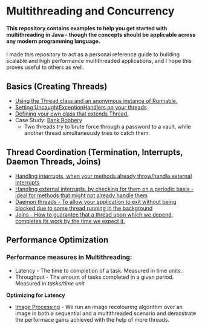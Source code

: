 # Multithreading and Concurrency
#### This repository contains examples to help you get started with multithreading in Java - though the concepts should be applicable across any modern programming language.

I made this repository to act as a personal reference guide to building scalable and high performance multithreaded applications, and I hope this proves useful to others as well.

## Basics (Creating Threads)
- [Using the Thread class and an anonymous instance of Runnable.](./src/com/jyotindersingh/Basics1.java)
- [Setting UncaughtExceptionHandlers on your threads](./src/com/jyotindersingh/Basics2.java)
- [Defining your own class that extends Thread.](./src/com/jyotindersingh/Basics3.java)
- Case Study: [Bank Robbery](./src/com/jyotindersingh/BankRobbery.java)
    - Two threads try to brute force through a password to a vault, while another thread simultaneously tries to catch them.

## Thread Coordination (Termination, Interrupts, Daemon Threads, Joins)
- [Handling interrupts, when your methods already throw/handle external interrupts](./src/com/jyotindersingh/ThreadCoordination.java)
- [Handling external interrupts, by checking for them on a periodic basis - ideal for methods that might not already handle them](./src/com/jyotindersingh/ThreadCoordinationIsInterrupted.java)
- [Daemon threads - To allow your application to exit without being blocked due to some thread running in the background](./src/com/jyotindersingh/ThreadCoordinationDaemon.java)
- [Joins - How to guarantee that a thread upon which we depend, completes its work by the time we expect it.](./src/com/jyotindersingh/ThreadCoordinationJoins.java)
 
 ## Performance Optimization
 ### Performance measures in Multithreading:
 - Latency - The time to completion of a task. Measured in time units.
 - Throughput - The amount of tasks completed in a given period. Measured in *tasks/time unit* 
 
 **Optimizing for Latency**
 - [Image Processing](./src/com/jyotindersingh/ImageProcessing.java) - We run an image recolouring algorithm over an image in both a sequential and a multithreaded scenario and demostrate the performace gains achieved with the help of more threads.